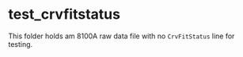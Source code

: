 # test_crvfitstatus

This folder holds am 8100A raw data file with no `CrvFitStatus` line for testing.
